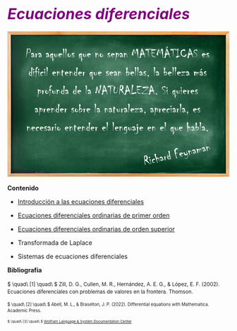 # <font color="purple"><big><b><i>Ecuaciones diferenciales</i></b></big></font>

<img src="Frase-RF.png" width="870">

<b>Contenido</b>

* [Introducción a las ecuaciones diferenciales](https://github.com/Tlachino-M-FJ/Course-notes/blob/main/Ecuaciones-diferenciales/Introducci%C3%B3n_Ecuaciones_Diferenciales.ipynb)
    
* [Ecuaciones diferenciales ordinarias de primer orden](https://github.com/Tlachino-M-FJ/Course-notes/blob/main/Ecuaciones-diferenciales/EDO_Primer_Orden.ipynb)
    
* [Ecuaciones diferenciales ordinarias de orden superior](https://github.com/Tlachino-M-FJ/Course-notes/blob/main/Ecuaciones-diferenciales/EDO_Orden%20_Superior.ipynb)
    
* Transformada de Laplace
    
* Sistemas de ecuaciones diferenciales

<b>Bibliografia</b>

<small> $ \quad\ [1] \quad\ $    Zill, D. G., Cullen, M. R., Hernández, A. E. G., & López, E. F. (2002). Ecuaciones diferenciales con problemas de valores en la frontera. Thomson.

<small> $ \quad\ [2] \quad\ $    Abell, M. L., & Braselton, J. P. (2022). Differential equations with Mathematica. Academic Press.

<small> $ \quad\ [3] \quad\ $    [Wolfram Language & System
Documentation Center](https://reference.wolfram.com/language/?source=nav)
